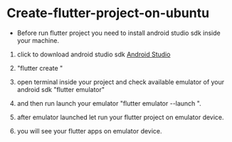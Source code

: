 # Create-flutter-project-on-ubuntu

* Before run flutter project you need to install android studio sdk inside your machine.
1. click to download android studio sdk <a href="https://developer.android.com/studio/?gclid=CjwKCAiAqt7jBRAcEiwAof2uK9JiUr1-qNHVB9D5jTMYEMBYNaG3E7q9TK18ojSk3higFebke26yHxoCF-8QAvD_BwE" target="_blank">Android Studio</a>

1. "flutter create <project name>"
  
2. open terminal inside your project and check available emulator of your android sdk "flutter emulator"

3. and then run launch your emulator "flutter emulator --launch <emulator device name>".
  
4. after emulator launched let run your flutter project on emulator device.

5. you will see your flutter apps on emulator device.
